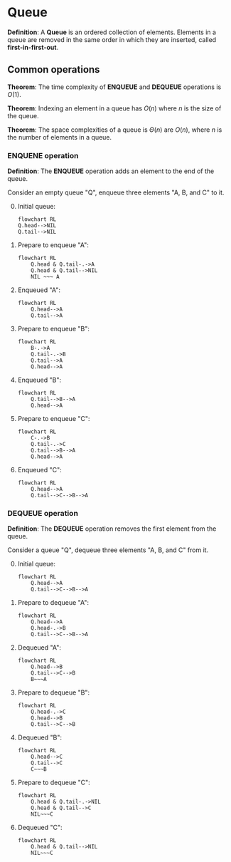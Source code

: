 # Queue

**Definition**: A **Queue** is an ordered collection of elements. Elements in a queue are removed in the same order in which they are inserted, called **first-in-first-out**.

## Common operations

**Theorem**: The time complexity of **ENQUEUE** and **DEQUEUE** operations is $O(1)$.

**Theorem**: Indexing an element in a queue has $O(n)$ where $n$ is the size of the queue.

**Theorem**: The space complexities of a queue is $\Theta(n)$ are $O(n)$, where $n$ is the number of elements in a queue.

### ENQUENE operation

**Definition**: The **ENQUEUE** operation adds an element to the end of the queue.

Consider an empty queue "Q", enqueue three elements "A, B, and C" to it.

0. Initial queue:

	```mermaid
	flowchart RL
	Q.head-->NIL
	Q.tail-->NIL
	```

1. Prepare to enqueue "A":

	```mermaid
	flowchart RL
		Q.head & Q.tail-.->A
		Q.head & Q.tail-->NIL
		NIL ~~~ A
	```

1. Enqueued "A":

	```mermaid
	flowchart RL
		Q.head-->A
		Q.tail-->A
	```

1. Prepare to enqueue "B":

	```mermaid
	flowchart RL
		B-.->A
		Q.tail-.->B
		Q.tail-->A
		Q.head-->A
	```

1. Enqueued "B":

	```mermaid
	flowchart RL
		Q.tail-->B-->A
		Q.head-->A
	```

1. Prepare to enqueue "C":

	```mermaid
	flowchart RL
		C-.->B
		Q.tail-.->C
		Q.tail-->B-->A
		Q.head-->A
	```

1. Enqueued "C":

	```mermaid
	flowchart RL
		Q.head-->A
		Q.tail-->C-->B-->A
	```

### DEQUEUE operation

**Definition**: The **DEQUEUE** operation removes the first element from the queue.

Consider a queue "Q", dequeue three elements "A, B, and C" from it.

0. Initial queue:

	```mermaid
	flowchart RL
		Q.head-->A
		Q.tail-->C-->B-->A
	```

1. Prepare to dequeue "A":

	```mermaid
	flowchart RL
		Q.head-->A
		Q.head-.->B
		Q.tail-->C-->B-->A
	```
	
1. Dequeued "A":

	```mermaid
	flowchart RL
		Q.head-->B
		Q.tail-->C-->B
		B~~~A
	```

1. Prepare to dequeue "B":

	```mermaid
	flowchart RL
		Q.head-.->C
		Q.head-->B
		Q.tail-->C-->B
	```
	
1. Dequeued "B":

	```mermaid
	flowchart RL
		Q.head-->C
		Q.tail-->C
		C~~~B
	```

1. Prepare to dequeue "C":

	```mermaid
	flowchart RL
		Q.head & Q.tail-.->NIL
		Q.head & Q.tail-->C
		NIL~~~C
	```

1. Dequeued "C":

	```mermaid
	flowchart RL
		Q.head & Q.tail-->NIL
		NIL~~~C
	```